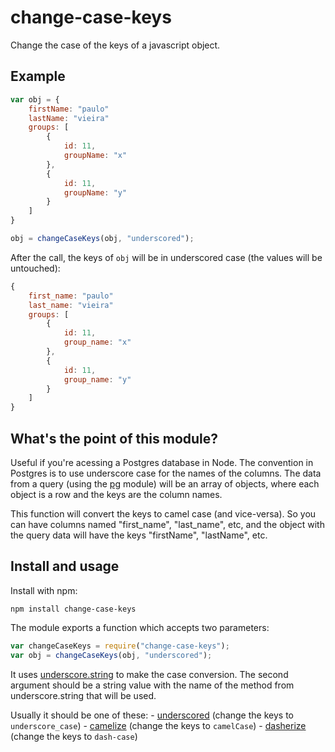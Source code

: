 change-case-keys
================

Change the case of the keys of a javascript object.

## Example

```javascript
var obj = {
    firstName: "paulo"
    lastName: "vieira"
    groups: [
        {
            id: 11,
            groupName: "x"
        },
        {
            id: 11,
            groupName: "y"
        }
    ]
}

obj = changeCaseKeys(obj, "underscored");
```

After the call, the keys of `obj` will be in underscored case (the values will be untouched):

```javascript
{
    first_name: "paulo"
    last_name: "vieira"
    groups: [
        {
            id: 11,
            group_name: "x"
        },
        {
            id: 11,
            group_name: "y"
        }
    ]
}
```


## What's the point of this module?

Useful if you're acessing a Postgres database in Node. The convention in Postgres is to use underscore case for the names of the columns. The data from a query (using the [pg](https://github.com/brianc/node-postgres) module) will be an array of objects, where each object is a row and the keys are the column names.

This function will convert the keys to camel case (and vice-versa). So you can have columns named "first_name", "last_name", etc, and the object with the query data will have the keys "firstName", "lastName", etc.

## Install and usage

Install with npm: 
```
npm install change-case-keys
```

The module exports a function which accepts two parameters:
```javascript
var changeCaseKeys = require("change-case-keys");
var obj = changeCaseKeys(obj, "underscored");
```

It uses [underscore.string](https://github.com/epeli/underscore.string) to make the case conversion. The second argument should be a string value with the name of the method from underscore.string that will be used. 

Usually it should be one of these:
    - [underscored](https://github.com/epeli/underscore.string#underscoredstring--string) (change the keys to `underscore_case`)
    - [camelize](https://github.com/epeli/underscore.string#camelizestring-decapitalizefalse--string) (change the keys to `camelCase`)
    - [dasherize](https://github.com/epeli/underscore.string#dasherizestring--string) (change the keys to `dash-case`)

